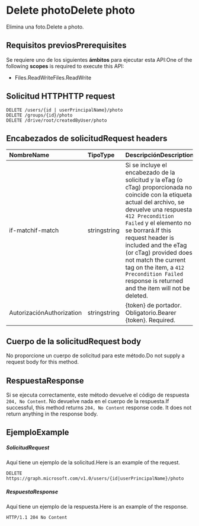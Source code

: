 # <a name="delete-photo"></a><span data-ttu-id="031c6-101">Delete photo</span><span class="sxs-lookup"><span data-stu-id="031c6-101">Delete photo</span></span>

<span data-ttu-id="031c6-102">Elimina una foto.</span><span class="sxs-lookup"><span data-stu-id="031c6-102">Delete a photo.</span></span>
## <a name="prerequisites"></a><span data-ttu-id="031c6-103">Requisitos previos</span><span class="sxs-lookup"><span data-stu-id="031c6-103">Prerequisites</span></span>
<span data-ttu-id="031c6-104">Se requiere uno de los siguientes **ámbitos** para ejecutar esta API:</span><span class="sxs-lookup"><span data-stu-id="031c6-104">One of the following **scopes** is required to execute this API:</span></span>

  * <span data-ttu-id="031c6-105">Files.ReadWrite</span><span class="sxs-lookup"><span data-stu-id="031c6-105">Files.ReadWrite</span></span>

## <a name="http-request"></a><span data-ttu-id="031c6-106">Solicitud HTTP</span><span class="sxs-lookup"><span data-stu-id="031c6-106">HTTP request</span></span>
<!-- { "blockType": "ignored" } -->
```http
DELETE /users/{id | userPrincipalName}/photo
DELETE /groups/{id}/photo
DELETE /drive/root/createdByUser/photo

```
## <a name="request-headers"></a><span data-ttu-id="031c6-107">Encabezados de solicitud</span><span class="sxs-lookup"><span data-stu-id="031c6-107">Request headers</span></span>
| <span data-ttu-id="031c6-108">Nombre</span><span class="sxs-lookup"><span data-stu-id="031c6-108">Name</span></span>       | <span data-ttu-id="031c6-109">Tipo</span><span class="sxs-lookup"><span data-stu-id="031c6-109">Type</span></span> | <span data-ttu-id="031c6-110">Descripción</span><span class="sxs-lookup"><span data-stu-id="031c6-110">Description</span></span>|
|:---------------|:--------|:----------|
| <span data-ttu-id="031c6-111">if-match</span><span class="sxs-lookup"><span data-stu-id="031c6-111">if-match</span></span>  | <span data-ttu-id="031c6-112">string</span><span class="sxs-lookup"><span data-stu-id="031c6-112">string</span></span>  | <span data-ttu-id="031c6-113">Si se incluye el encabezado de la solicitud y la eTag (o cTag) proporcionada no coincide con la etiqueta actual del archivo, se devuelve una respuesta `412 Precondition Failed` y el elemento no se borrará.</span><span class="sxs-lookup"><span data-stu-id="031c6-113">If this request header is included and the eTag (or cTag) provided does not match the current tag on the item, a `412 Precondition Failed` response is returned and the item will not be deleted.</span></span>|
| <span data-ttu-id="031c6-114">Autorización</span><span class="sxs-lookup"><span data-stu-id="031c6-114">Authorization</span></span>  | <span data-ttu-id="031c6-115">string</span><span class="sxs-lookup"><span data-stu-id="031c6-115">string</span></span>  | <span data-ttu-id="031c6-p101">{token} de portador. Obligatorio.</span><span class="sxs-lookup"><span data-stu-id="031c6-p101">Bearer {token}. Required.</span></span> |


## <a name="request-body"></a><span data-ttu-id="031c6-118">Cuerpo de la solicitud</span><span class="sxs-lookup"><span data-stu-id="031c6-118">Request body</span></span>
<span data-ttu-id="031c6-119">No proporcione un cuerpo de solicitud para este método.</span><span class="sxs-lookup"><span data-stu-id="031c6-119">Do not supply a request body for this method.</span></span>

## <a name="response"></a><span data-ttu-id="031c6-120">Respuesta</span><span class="sxs-lookup"><span data-stu-id="031c6-120">Response</span></span>

<span data-ttu-id="031c6-p102">Si se ejecuta correctamente, este método devuelve el código de respuesta `204, No Content`. No devuelve nada en el cuerpo de la respuesta.</span><span class="sxs-lookup"><span data-stu-id="031c6-p102">If successful, this method returns `204, No Content` response code. It does not return anything in the response body.</span></span>

## <a name="example"></a><span data-ttu-id="031c6-123">Ejemplo</span><span class="sxs-lookup"><span data-stu-id="031c6-123">Example</span></span>
##### <a name="request"></a><span data-ttu-id="031c6-124">Solicitud</span><span class="sxs-lookup"><span data-stu-id="031c6-124">Request</span></span>
<span data-ttu-id="031c6-125">Aquí tiene un ejemplo de la solicitud.</span><span class="sxs-lookup"><span data-stu-id="031c6-125">Here is an example of the request.</span></span>
<!-- {
  "blockType": "request",
"name": "delete_photo"
}-->
```http
DELETE https://graph.microsoft.com/v1.0/users/{id|userPrincipalName}/photo
```
##### <a name="response"></a><span data-ttu-id="031c6-126">Respuesta</span><span class="sxs-lookup"><span data-stu-id="031c6-126">Response</span></span>
<span data-ttu-id="031c6-127">Aquí tiene un ejemplo de la respuesta.</span><span class="sxs-lookup"><span data-stu-id="031c6-127">Here is an example of the response.</span></span>
<!-- {
  "blockType": "response",
  "truncated": false
} -->
```http
HTTP/1.1 204 No Content
```

<!-- uuid: 8fcb5dbc-d5aa-4681-8e31-b001d5168d79
2015-10-25 14:57:30 UTC -->
<!-- {
  "type": "#page.annotation",
  "description": "Delete photo",
  "keywords": "",
  "section": "documentation",
  "tocPath": ""
}-->
